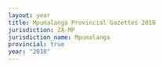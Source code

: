 ```yaml
---
layout: year
title: Mpumalanga Provincial Gazettes 2018
jurisdiction: ZA-MP
jurisdiction_name: Mpumalanga
provincial: true
year: "2018"
---
```

